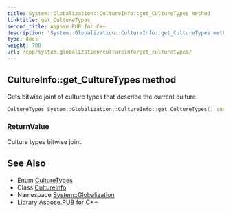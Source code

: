```yaml
---
title: System::Globalization::CultureInfo::get_CultureTypes method
linktitle: get_CultureTypes
second_title: Aspose.PUB for C++
description: 'System::Globalization::CultureInfo::get_CultureTypes method. Gets bitwise joint of culture types that describe the current culture in C++.'
type: docs
weight: 700
url: /cpp/system.globalization/cultureinfo/get_culturetypes/
---
```

## CultureInfo::get_CultureTypes method


Gets bitwise joint of culture types that describe the current culture.

```cpp
CultureTypes System::Globalization::CultureInfo::get_CultureTypes() const
```


### ReturnValue

Culture types bitwise joint.

## See Also

* Enum [CultureTypes](../../culturetypes/)
* Class [CultureInfo](../)
* Namespace [System::Globalization](../../)
* Library [Aspose.PUB for C++](../../../)
